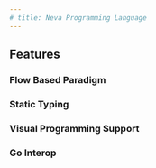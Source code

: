 ```yaml
---
# title: Neva Programming Language
---
```


## Features

### Flow Based Paradigm

### Static Typing

### Visual Programming Support

### Go Interop


